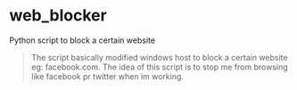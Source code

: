 # web_blocker
Python script to block a certain website
> The script basically modified windows host to block a certain website eg: facebook.com. The idea of this script is to stop me from browsing like facebook pr twitter when im working.

